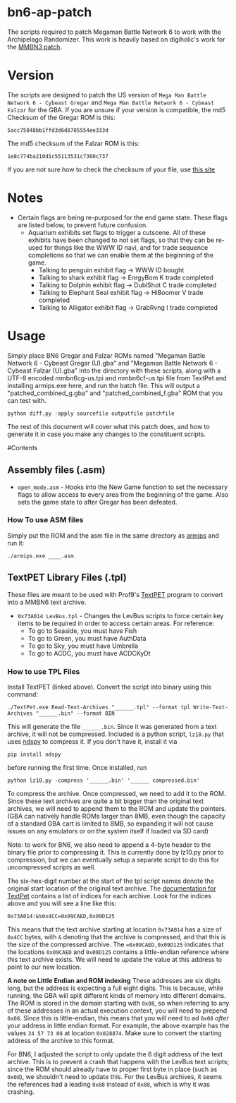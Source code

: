# bn6-ap-patch
The scripts required to patch Megaman Battle Network 6 to work with the Archipelago Randomizer. This work is heavily based on digiholic's work for the [MMBN3 patch](https://github.com/digiholic/bn3-ap-patch).

# Version
The scripts are designed to patch the US version of `Mega Man Battle Network 6 - Cybeast Gregar` and `Mega Man Battle Network 6 - Cybeast Falzar` for the GBA. If you are unsure if your version is compatible, the md5 Checksum of the Gregar ROM is this:
```
5acc75848bb1ffd3d6d8705554ee333d
```
The md5 checksum of the Falzar ROM is this:
```
1e8c774ba210d1c55113531c7360c737
```
If you are not sure how to check the checksum of your file, use [this site](https://emn178.github.io/online-tools/md5_checksum.html)

# Notes
- Certain flags are being re-purposed for the end game state. These flags are listed below, to prevent future confusion.
  - Aquarium exhibits set flags to trigger a cutscene. All of these exhibits have been changed to not set flags, so that they can be re-used for things like the WWW ID navi, and for trade sequence completions so that we can enable them at the beginning of the game.
    - Talking to penguin exhibit flag -> WWW ID bought
    - Talking to shark exhibit flag -> EnrgyBom K trade completed
    - Talking to Dolphin exhibit flag -> DublShot C trade completed
    - Talking to Elephant Seal exhibit flag -> HiBoomer V trade completed
    - Talking to Alligator exhibit flag -> GrabRvng I trade completed

# Usage
Simply place BN6 Gregar and Falzar ROMs named "Megaman Battle Network 6 - Cybeast Gregar (U).gba" and "Megaman Battle Network 6 - Cybeast Falzar (U).gba" into the directory with these scripts, along with a UTF-8 encoded mmbn6cg-us.tpi and mmbn6cf-us.tpi file from TextPet and installing armips.exe here, and run the batch file. This will output a "patched_combined_g.gba" and "patched_combined_f.gba" ROM that you can test with.
```
python diff.py -apply sourcefile outputfile patchfile
```

The rest of this document will cover what this patch does, and how to generate it in case you make any changes to the constituent scripts.

#Contents

## Assembly files (.asm)
- `open_mode.asm` - Hooks into the New Game function to set the necessary flags to allow access to every area from the beginning of the game. Also sets the game state to after Gregar has been defeated.

### How To use ASM files
Simply put the ROM and the asm file in the same directory as [armips](https://github.com/Kingcom/armips) and run it:
```
./armips.exe ____.asm
```

## TextPET Library Files (.tpl)
These files are meant to be used with Prof9's [TextPET](https://github.com/Prof9/TextPet) program to convert into a MMBN6 text archive.

- `0x73A014 LevBus.tpl` - Changes the LevBus scripts to force certain key items to be required in order to access certain areas. For reference:
  - To go to Seaside, you must have Fish
  - To go to Green, you must have AuthData
  - To go to Sky, you must have Umbrella
  - To go to ACDC, you must have ACDCKyDt
  
### How to use TPL Files
Install TextPET (linked above). Convert the script into binary using this command:
```
./TextPet.exe Read-Text-Archives "______.tpl" --format tpl Write-Text-Archives "______.bin" --format BIN
```
This will generate the file `______.bin`. Since it was generated from a text archive, it will not be compressed. Included is a python script, `lz10.py` that uses [ndspy](https://github.com/RoadrunnerWMC/ndspy) to compress it. If you don't have it, install it via
```
pip install ndspy
```
before running the first time. Once installed, run
```
python lz10.py -compress '______.bin' '______ compressed.bin'
```
To compress the archive. Once compressed, we need to add it to the ROM. Since these text archives are quite a bit bigger than the original text archives, we will need to append them to the ROM and update the pointers. (GBA can natively handle ROMs larger than 8MB, even though the capacity of a standard GBA cart is limited to 8MB, so expanding it will not cause issues on any emulators or on the system itself if loaded via SD card)

Note: to work for BN6, we also need to append a 4-byte header to the binary file prior to compressing it. This is currently done by lz10.py prior to compression, but we can eventually setup a separate script to do this for uncompressed scripts as well.

The six-hex-digit number at the start of the tpl script names denote the original start location of the original text archive. The [documentation for TextPet](https://github.com/Prof9/TextPet/blob/master/TextPet/indexes/mmbn6cg-us.tpi) contains a list of indices for each archive. Look for the indices above and you will see a line like this:
```
0x73A014:&%0x4CC=0x09CAED,0x09D125
```
This means that the text archive starting at location `0x73A014` has a size of `0x4CC` bytes, with `&` denoting that the archive is compressed, and that this is the size of the compressed archive. The `=0x09CAED,0x09D125` indicates that the locations `0x09CAED` and `0x09D125` contains a little-endian reference where this text archive exists. We will need to update the value at this address to point to our new location.

**A note on Little Endian and ROM indexing**
These addresses are six digits long, but the address is expecting a full eight digits. This is because, while running, the GBA will split different kinds of memory into different domains. The ROM is stored in the domain starting with `0x08`, so when referring to any of these addresses in an actual execution context, you will need to prepend `0x08`. Since this is little-endian, this means that you will need to ad `0x08` _after_ your address in little endian format. For example, the above example has the values `34 57 73 08` at location `0x028874`. Make sure to convert the starting address of the archive to this format.

For BN6, I adjusted the script to only update the 6 digit address of the text archive. This is to prevent a crash that happens with the LevBus text scripts; since the ROM should already have to proper first byte in place (such as `0x08`), we shouldn't need to update this. For the LevBus archives, it seems the references had a leading `0x88` instead of `0x08`, which is why it was crashing.